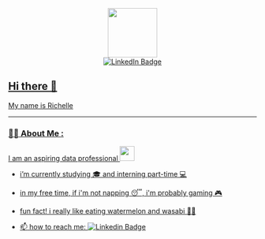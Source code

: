 <div id="header" align="center">
  <img src="https://i.giphy.com/media/v1.Y2lkPTc5MGI3NjExdXhqcDNneTRneTQ1OHQ4b2dpMDRnOXhmbjQ4Zzd3anNhd2RjMjhiOSZlcD12MV9pbnRlcm5hbF9naWZfYnlfaWQmY3Q9Zw/L3nWlmgyqCeU8/giphy.gif" width="100"/>
</div>

<div id="badges" align="center">
  <a href="www.linkedin.com/in/richelle803">
    <img src="https://img.shields.io/badge/LinkedIn-blue?style=for-the-badge&logo=linkedin&logoColor=white" alt="LinkedIn Badge"/>
</div>

## Hi there 👋 
My name is Richelle 

---

### :woman_technologist: About Me :

I am an aspiring data professional <img src="https://media.giphy.com/media/WUlplcMpOCEmTGBtBW/giphy.gif" width="30"> 

- i’m currently studying 🎓 and interning part-time 💻

- in my free time, if i'm not napping 😴, i'm probably gaming 🎮

- fun fact! i really like eating watermelon and wasabi 🍉🍉

- :mailbox: how to reach me: [![Linkedin Badge](https://img.shields.io/badge/richelle803style=flat&logo=Linkedin&logoColor=white)](www.linkedin.com/in/richelle803)
